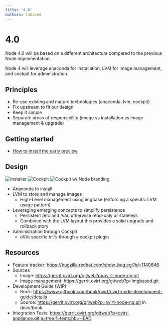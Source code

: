 ```yaml
---
title: '4.0'
authors: fabiand
---
```


# 4.0

Node 4.0 will be based on a different architecture compared to the previous Node implementation.

Node 4 will leverage anaconda for installation, LVM for image management, and cockpit for administration.

## Principles

*   Re-use existing and mature technologies (anaconda, lvm, cockpit)
*   Fix upstream to fit our design
*   Keep it simple
*   Separate areas of responsibility (image vs installation vs image management & upgrade)

## Getting started

*   [How to install the early preview](https://lists.ovirt.org/pipermail/devel/2016-January/012073.html)

## Design

![Installer](/images/wiki/Inst-welcome.png) ![Cockpit](/images/wiki/Screenshot-storage.png) ![Cockpit w/ Node branding](/images/wiki/Cockpit-node.png)

*   Anaconda to install
*   LVM to store and manage images
    -   High-Level management using imgbase (enforcing a specific LVM usage pattern)
*   Leveraging emerging concepts to simplify persistence
    -   Persistent /etc and /var, otherwise read-only or stateless
    -   Combined with the LVM layout this provides a solid upgrade and rollback story
*   Administration through Cockpit
    -   oVirt specific bit's through a cockpit plugin

## Resources

*   Feature tracker: <https://bugzilla.redhat.com/show_bug.cgi?id=1140646>
*   Sources
    -   Image: <https://gerrit.ovirt.org/gitweb?p=ovirt-node-ng.git>
    -   Image management: <https://gerrit.ovirt.org/gitweb?p=imgbased.git>
*   Development Guide (WIP)
    -   Book: <https://www.gitbook.com/book/ovirt/ovirt-node-development-guide/details>
    -   Source: <https://gerrit.ovirt.org/gitweb?p=ovirt-node-ng.git> in docs/book
*   Integration Tests: <https://gerrit.ovirt.org/gitweb?p=ovirt-appliance.git;a=tree;f=tests;hb=HEAD>
